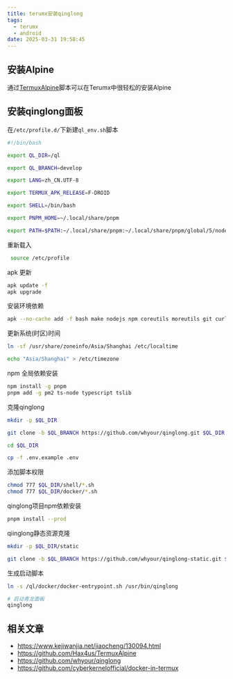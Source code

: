 ```yaml
---
title: terumx安装qinglong
tags:
  - terumx
  - android
date: 2025-03-31 19:58:45
---
```




## 安装Alpine

通过[TermuxAlpine](https://github.com/Hax4us/TermuxAlpine)脚本可以在Terumx中很轻松的安装Alpine


## 安装qinglong面板

在`/etc/profile.d/`下新建`ql_env.sh`脚本


```bash title="ql_env.sh"
#!/bin/bash

export QL_DIR=/ql

export QL_BRANCH=develop

export LANG=zh_CN.UTF-8

export TERMUX_APK_RELEASE=F-DROID

export SHELL=/bin/bash

export PNPM_HOME=~/.local/share/pnpm

export PATH=$PATH:~/.local/share/pnpm:~/.local/share/pnpm/global/5/node_modules
```

重新载入

```bash
 source /etc/profile
```

apk 更新

```bash
apk update -f
apk upgrade
```

安装环境依赖

```bash
apk --no-cache add -f bash make nodejs npm coreutils moreutils git curl wget tzdata perl openssl nginx jq openssh python3 py3-pip
```

更新系统(时区)时间

```bash
ln -sf /usr/share/zoneinfo/Asia/Shanghai /etc/localtime 

echo "Asia/Shanghai" > /etc/timezone
```

npm 全局依赖安装

```bash
npm install -g pnpm
pnpm add -g pm2 ts-node typescript tslib
```

克隆qinglong

```bash
mkdir -p $QL_DIR

git clone -b $QL_BRANCH https://github.com/whyour/qinglong.git $QL_DIR

cd $QL_DIR

cp -f .env.example .env

```

添加脚本权限

```bash
chmod 777 $QL_DIR/shell/*.sh
chmod 777 $QL_DIR/docker/*.sh
```

qinglong项目npm依赖安装

```bash
pnpm install --prod
```

qiinglong静态资源克隆

```bash
mkdir -p $QL_DIR/static

git clone -b $QL_BRANCH https://github.com/whyour/qinglong-static.git $QL_DIR/static
```

生成启动脚本

```bash
ln -s /ql/docker/docker-entrypoint.sh /usr/bin/qinglong

# 启动青龙面板
qinglong
```


## 相关文章

- https://www.kejiwanjia.net/jiaocheng/130094.html
- https://github.com/Hax4us/TermuxAlpine
- https://github.com/whyour/qinglong
- https://github.com/cyberkernelofficial/docker-in-termux
